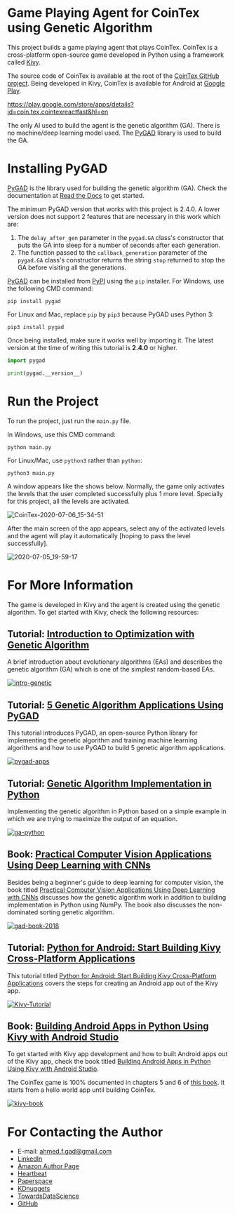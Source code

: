 # Game Playing Agent for CoinTex using Genetic Algorithm
This project builds a game playing agent that plays CoinTex. CoinTex is a cross-platform open-source game developed in Python using a framework called [Kivy](https://kivy.org). 

The source code of CoinTex is available at the root of the [CoinTex GitHub project](https://github.com/ahmedfgad/CoinTex). Being developed in Kivy, CoinTex is available for Android at [Google Play](https://play.google.com/store/apps/details?id=coin.tex.cointexreactfast&hl=en).

https://play.google.com/store/apps/details?id=coin.tex.cointexreactfast&hl=en

The only AI used to build the agent is the genetic algorithm (GA). There is no machine/deep learning model used. The [PyGAD](https://pygad.readthedocs.io) library is used to build the GA. 

# Installing PyGAD

[PyGAD](https://pygad.readthedocs.io) is the library used for building the genetic algorithm (GA). Check the documentation at [Read the Docs](https://pygad.readthedocs.io) to get started.

The minimum PyGAD version that works with this project is 2.4.0. A lower version does not support 2 features that are necessary in this work which are:

1. The `delay_after_gen` parameter in the `pygad.GA` class's constructor that puts the GA into sleep for a number of seconds after each generation.
2. The function passed to the `callback_generation` parameter of the `pygad.GA` class's constructor returns the string `stop` returned to stop the GA before visiting all the generations.

[PyGAD](https://pygad.readthedocs.io) can be installed from [PyPI](https://pypi.org/project/pygad) using the `pip` installer. For Windows, use the following CMD command:

```
pip install pygad
```

For Linux and Mac, replace `pip`  by `pip3` because PyGAD uses Python 3:

```
pip3 install pygad
```

Once being installed, make sure it works well by importing it. The latest version at the time of writing this tutorial is **2.4.0** or higher. 

```python
import pygad

print(pygad.__version__)
```

# Run the Project

To run the project, just run the `main.py` file.

In Windows, use this CMD command:

```
python main.py
```

For Linux/Mac, use `python3` rather than `python`:

```
python3 main.py
```

A window appears like the shows below. Normally, the game only activates the levels that the user completed successfully plus 1 more level. Specially for this project, all the levels are activated. 

![CoinTex-2020-07-06_15-34-51](https://user-images.githubusercontent.com/16560492/86599324-c50e2d00-bf9e-11ea-8801-51f2b41c4f4f.jpg)

After the main screen of the app appears, select any of the activated levels and the agent will play it automatically [hoping to pass the level successfully].

![2020-07-05_19-59-17](https://user-images.githubusercontent.com/16560492/86600094-dad02200-bf9f-11ea-9513-5b57739b0f58.gif)

# For More Information

The game is developed in Kivy and the agent is created using the genetic algorithm. To get started with Kivy, check the following resources:

## Tutorial: [Introduction to Optimization with Genetic Algorithm](https://towardsdatascience.com/introduction-to-optimization-with-genetic-algorithm-2f5001d9964b)

A brief introduction about evolutionary algorithms (EAs) and describes the genetic algorithm (GA) which is one of the simplest random-based EAs.

[![intro-genetic](https://miro.medium.com/max/700/1*l82SVTj3yaMEDI0YbRiqUw.jpeg)](https://towardsdatascience.com/introduction-to-optimization-with-genetic-algorithm-2f5001d9964b)

## Tutorial: [5 Genetic Algorithm Applications Using PyGAD](https://blog.paperspace.com/genetic-algorithm-applications-using-pygad)

This tutorial introduces PyGAD, an open-source Python library for implementing the genetic algorithm and training machine learning algorithms and how to use PyGAD to build 5 genetic algorithm applications.

[![pygad-apps](https://blog.paperspace.com/content/images/size/w2000/2020/06/national-cancer-institute-J28Nn-CDbII-unsplash.jpg)](https://blog.paperspace.com/genetic-algorithm-applications-using-pygad)

## Tutorial: [Genetic Algorithm Implementation in Python](https://towardsdatascience.com/genetic-algorithm-implementation-in-python-5ab67bb124a6)

Implementing the genetic algorithm in Python based on a simple example in which we are trying to maximize the output of an equation. 

[![ga-python](https://miro.medium.com/max/700/1*Ak-j8GUP4FwzzR-YPjxclg.png)](https://towardsdatascience.com/genetic-algorithm-implementation-in-python-5ab67bb124a6)

## Book: [Practical Computer Vision Applications Using Deep Learning with CNNs](https://www.amazon.com/Practical-Computer-Vision-Applications-Learning/dp/1484241665)

Besides being a beginner's guide to deep learning for computer vision, the book titled [Practical Computer Vision Applications Using Deep Learning with CNNs](https://www.amazon.com/Practical-Computer-Vision-Applications-Learning/dp/1484241665) discusses how the genetic algorithm work in addition to building implementation in Python using NumPy. The book also discusses the non-dominated sorting genetic algorithm.

[![gad-book-2018](https://user-images.githubusercontent.com/16560492/78830077-ae7c2800-79e7-11ea-980b-53b6bd879eeb.jpg)](https://www.amazon.com/Practical-Computer-Vision-Applications-Learning/dp/1484241665)

## Tutorial: [Python for Android: Start Building Kivy Cross-Platform Applications](https://www.linkedin.com/pulse/python-android-start-building-kivy-cross-platform-applications-gad)

This tutorial titled [Python for Android: Start Building Kivy Cross-Platform Applications](https://www.linkedin.com/pulse/python-android-start-building-kivy-cross-platform-applications-gad) covers the steps for creating an Android app out of the Kivy app.

[![Kivy-Tutorial](https://user-images.githubusercontent.com/16560492/86205332-dfdd3d80-bb69-11ea-91fb-cb0143cb1e5e.png)](https://www.linkedin.com/pulse/python-android-start-building-kivy-cross-platform-applications-gad)

## Book: [Building Android Apps in Python Using Kivy with Android Studio](https://www.amazon.com/Building-Android-Python-Using-Studio/dp/1484250303)

To get started with Kivy app development and how to built Android apps out of the Kivy app, check the book titled [Building Android Apps in Python Using Kivy with Android Studio](https://www.amazon.com/Building-Android-Python-Using-Studio/dp/1484250303).

The CoinTex game is 100% documented in chapters 5 and 6 of [this book](https://www.amazon.com/Building-Android-Python-Using-Studio/dp/1484250303). It starts from a hello world app until building CoinTex.

[![kivy-book](https://user-images.githubusercontent.com/16560492/86205093-575e9d00-bb69-11ea-82f7-23fef487ce3c.jpg)](https://www.amazon.com/Building-Android-Python-Using-Studio/dp/1484250303)

# For Contacting the Author

* E-mail: [ahmed.f.gad@gmail.com](mailto:ahmed.f.gad@gmail.com)
* [LinkedIn](https://www.linkedin.com/in/ahmedfgad)
* [Amazon Author Page](https://amazon.com/author/ahmedgad)
* [Heartbeat](https://heartbeat.fritz.ai/@ahmedfgad)
* [Paperspace](https://blog.paperspace.com/author/ahmed)
* [KDnuggets](https://kdnuggets.com/author/ahmed-gad)
* [TowardsDataScience](https://towardsdatascience.com/@ahmedfgad)
* [GitHub](https://github.com/ahmedfgad)
